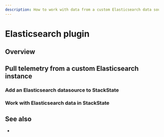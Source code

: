 ```yaml
---
description: How to work with data from a custom Elasticsearch data source in StackState
---
```


# Elasticsearch plugin

## Overview


## Pull telemetry from a custom Elasticsearch instance


### Add an Elasticsearch datasource to StackState


### Work with Elasticsearch data in StackState


## See also

- 